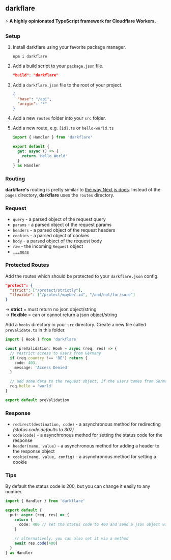 ## darkflare

⚡ **A highly opinionated TypeScript framework for Cloudflare Workers.**

### Setup

1. Install darkflare using your favorite package manager.

    ```sh-session
    npm i darkflare
    ```

2. Add a build script to your `package.json` file.

    ```json
    "build": "darkflare"
    ```

3. Add a `darkflare.json` file to the root of your project.
    
    ```json
    {
      "base": "/api",
      "origin": "*"
    }
    ```
    
4. Add a new `routes` folder into your `src` folder.
5. Add a new route, e.g. `[id].ts` or `hello-world.ts`

    ```typescript
    import { Handler } from 'darkflare'
    
    export default {
      get: async () => {
        return 'Hello World'
      }
    } as Handler
   ```
   
### Routing

**darkflare's** routing is pretty similar to [the way Next.js does](https://nextjs.org/docs/routing/introduction). Instead of the `pages` directory, **darkflare** uses the `routes` directory.
  
### Request

- `query` - a parsed object of the request query
- `params` - a parsed object of the request params
- `headers` - a parsed object of the request headers
- `cookies` - a parsed object of cookies
- `body` - a parsed object of the request body
- `raw` - the incoming `Request` object
- [`...more`](https://developers.cloudflare.com/workers/runtime-apis/request/#incomingrequestcfproperties)

### Protected Routes

Add the routes which should be protected to your `darkflare.json` config.

```json
"protect": {
  "strict": ["/protect/strictly"],
  "flexible": ["/protect/maybe/:id", "/and/not/for/sure"]
}
```

-> **strict** = must return no json object/string  
-> **flexible** = can or cannot return a json object/string

Add a `hooks` directory in your `src` directory. Create a new file called `preValidate.ts` in this folder.

```typescript
import { Hook } from 'darkflare'

const preValidation: Hook = async (req, res) => {
  // restrict access to users from Germany
  if (req.country !== 'DE') return {
    code: 403,
    message: 'Access Denied'
  }

  // add some data to the request object, if the users comes from Germany
  req.hello = 'world'
}

export default preValidation
```

### Response

- `redirect(destination, code)` - a asynchronous method for redirecting *(status code defaults to 307)*
- `code(code)` - a asynchronous method for setting the status code for the response
- `header(name, value)` - a asynchronous method for adding a header to the response object
- `cookie(name, value, config)` - a asynchronous method for setting a cookie

### Tips

By default the status code is 200, but you can change it easily to any number.

```typescript
import { Handler } from 'darkflare'

export default {
  put: async (req, res) => {
    return {
      code: 400 // set the status code to 400 and send a json object with the code as response body
    }
    
    // alternatively, you can also set it via a method
    await res.code(400)
  }
} as Handler
```



